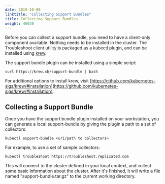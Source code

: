 ```yaml
---
date: 2019-10-09
linktitle: "Collecting Support Bundles"
title: Collecting Support Bundles
weight: 40020
---
```


Before you can collect a support bundle, you need to have a client-only component available. Nothing needs to be installed in the cluster. The Troubleshoot client utility is packaged as a kubectl plugin, and can be installed using [krew](https://krew.dev). 

The support bundle plugin can be installed using a simple script:

```shell
curl https://krew.sh/support-bundle | bash 
```

For additional options to install krew, visit [https://github.com/kubernetes-sigs/krew/#installation](https://github.com/kubernetes-sigs/krew/#installation).

## Collecting a Support Bundle

Once you have the support bundle plugin installed on your workstation, you can generate a local support-bundle by giving the plugin a path to a set of collectors:

```shell
kubectl support-bundle <uri/path to collectors>
```

For example, to use a set of sample collectors:

```shell
kubectl troubleshoot https://troubleshoot.replicated.com
```

This will connect to the cluster defined in your local context, and collect some basic information about the cluster. After it's finished, it will write a file named "support-bundle.tar.gz" to the current working directory.

